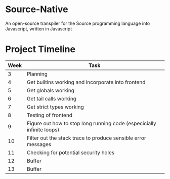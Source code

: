 # Source-Native
An open-source transpiler for the Source programming language into Javascript, written in Javascript

# Project Timeline


| Week | Task |
| --- | --|
| 3    | Planning |
| 4 | Get builtins working and incorporate into frontend |
| 5 | Get globals working |
| 6 | Get tail calls working |
| 7 | Get strict types working |
| 8 | Testing of frontend |
| 9 | Figure out how to stop long running code (especicially infinite loops) |
| 10 | Filter out the stack trace to produce sensible error messages |
| 11 | Checking for potential security holes |
| 12 | Buffer |
| 13 | Buffer |
